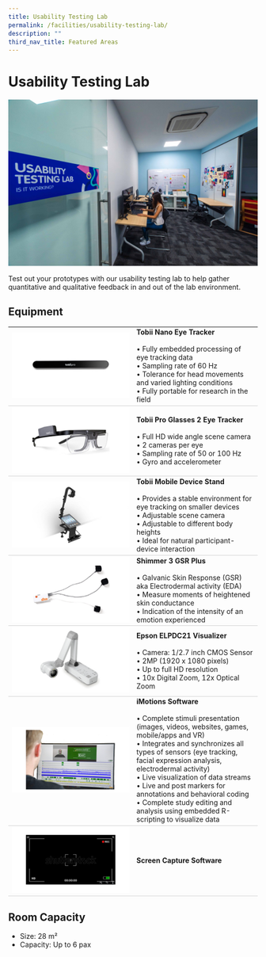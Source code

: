```yaml
---
title: Usability Testing Lab
permalink: /facilities/usability-testing-lab/
description: ""
third_nav_title: Featured Areas
---
```

# Usability Testing Lab
![](/images/Facilities/Usability%20Testing%20Lab/Room.jpg)

Test out your prototypes with our usability testing lab to help gather quantitative and qualitative feedback in and out of the lab environment.

## Equipment
<table>
	<tr>
		<td style="width:50%; vertical-align:middle; border-bottom: 0.75px solid lightgrey"><img src="/images/Facilities/Usability%20Testing%20Lab/Tobii%20Nano%20Eye%20Tracker.jpg"></td>
		<td style="width:50%; vertical-align:middle; border-bottom: 0.75px solid lightgrey"><b>Tobii Nano Eye Tracker</b><br>
			<br>• Fully embedded processing of eye tracking data
			<br>• Sampling rate of 60 Hz 
			<br>• Tolerance for head movements and varied lighting conditions
			<br>• Fully portable for research in the field
		</td>
	</tr>
	<tr>
		<td style="width:50%; vertical-align:middle; border-bottom: 0.75px solid lightgrey"><img src="/images/Facilities/Usability%20Testing%20Lab/Tobii%20Pro%20Glasses%202%20Eye%20Tracker.jpg"></td>
		<td style="width:50%; vertical-align:middle; border-bottom: 0.75px solid lightgrey"><b>Tobii Pro Glasses 2 Eye Tracker</b><br>
			<br>• Full HD wide angle scene camera
			<br>• 2 cameras per eye
			<br>• Sampling rate of 50 or 100 Hz 
			<br>• Gyro and accelerometer
		</td>
	</tr>
	<tr>
		<td style="width:50%; vertical-align:middle; border-bottom: 0.75px solid lightgrey"><img src="/images/Facilities/Usability%20Testing%20Lab/Tobii%20Mobile%20Device%20Stand-new.jpg"></td>
		<td style="width:50%; vertical-align:middle; border-bottom: 0.75px solid lightgrey"><b>Tobii Mobile Device Stand</b><br>
			<br>• Provides a stable environment for eye tracking on smaller devices
			<br>• Adjustable scene camera
			<br>• Adjustable to different body heights
			<br>• Ideal for natural participant-device interaction
		</td>
	</tr>
	<tr>
		<td style="width:50%; vertical-align:middle; border-bottom: 0.75px solid lightgrey"><img src="/images/Facilities/Usability%20Testing%20Lab/Shimmer%203%20GSR%20Plus.png"></td>
		<td style="width:50%; vertical-align:middle; border-bottom: 0.75px solid lightgrey"><b>Shimmer 3 GSR Plus</b><br>
			<br>• Galvanic Skin Response (GSR) aka Electrodermal activity (EDA)
			<br>• Measure moments of heightened skin conductance
			<br>• Indication of the intensity of an emotion experienced
		</td>
	</tr>
	<tr>
		<td style="width:50%; vertical-align:middle; border-bottom: 0.75px solid lightgrey"><img src="/images/Facilities/Usability%20Testing%20Lab/Espon%20ELPDC21%20Visualizer.jpg"></td>
		<td style="width:50%; vertical-align:middle; border-bottom: 0.75px solid lightgrey"><b>Epson ELPDC21 Visualizer</b><br>
			<br>• Camera: 1/2.7 inch CMOS Sensor 
			<br>• 2MP (1920 x 1080 pixels)
			<br>• Up to full HD resolution
			<br>• 10x Digital Zoom, 12x Optical Zoom
		</td>
	</tr>
	<tr>
		<td style="width:50%; vertical-align:middle; border-bottom: 0.75px solid lightgrey"><img src="/images/Facilities/Usability%20Testing%20Lab/iMotions%20Software.png"></td>
		<td style="width:50%; vertical-align:middle; border-bottom: 0.75px solid lightgrey"><b>iMotions Software</b><br>
			<br>• Complete stimuli presentation (images, videos, websites, games, mobile/apps and VR)
			<br>• Integrates and synchronizes all types of sensors (eye tracking, facial expression analysis, electrodermal activity)
			<br>• Live visualization of data streams
			<br>• Live and post markers for annotations and behavioral coding
			<br>• Complete study editing and analysis using embedded R-scripting to visualize data
		</td>
	</tr>
	<tr>
		<td style="width:50%; vertical-align:middle; border-bottom: 0.75px solid lightgrey"><img src="/images/Facilities/Usability%20Testing%20Lab/screen%20recorder.png"></td>
		<td style="width:50%; vertical-align:middle; border-bottom: 0.75px solid lightgrey"><b>Screen Capture Software</b><br>
		</td>
	</tr>
</table>

## Room Capacity
* Size: 28 m²
* Capacity: Up to 6 pax